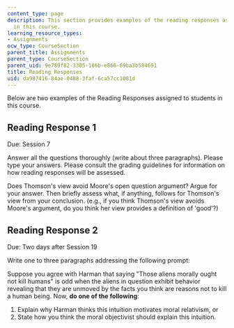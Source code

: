 ```yaml
---
content_type: page
description: This section provides examples of the reading responses assigned to students
  in this course.
learning_resource_types:
- Assignments
ocw_type: CourseSection
parent_title: Assignments
parent_type: CourseSection
parent_uid: 9e789f82-3305-186b-e866-69ba3b584691
title: Reading Responses
uid: da987416-84ae-0488-3faf-6ca57cc1081d
---
```


Below are two examples of the Reading Responses assigned to students in this course.

Reading Response 1
------------------

Due: Session 7

Answer all the questions thoroughly (write about three paragraphs). Please type your answers. Please consult the grading guidelines for information on how reading responses will be assessed.

Does Thomson's view avoid Moore's open question argument? Argue for your answer. Then briefly assess what, if anything, follows for Thomson's view from your conclusion. (e.g., if you think Thomson's view avoids Moore's argument, do you think her view provides a definition of 'good'?)

Reading Response 2
------------------

Due: Two days after Session 19

Write one to three paragraphs addressing the following prompt:

Suppose you agree with Harman that saying "Those aliens morally ought not kill humans" is odd when the aliens in question exhibit behavior revealing that they are unmoved by the facts you think are reasons not to kill a human being. Now, **do one of the following**:

1.  Explain why Harman thinks this intuition motivates moral relativism, or
2.  State how you think the moral objectivist should explain this intuition.